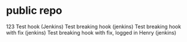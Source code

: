 # public repo
123
Test hook (Jenkins)
Test breaking hook (jenkins)
Test breaking hook with fix (jenkins)
Test breaking hook with fix, logged in Henry (jenkins)
